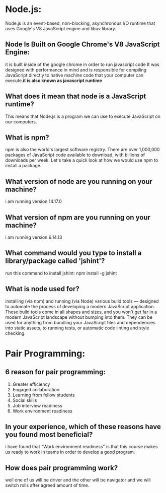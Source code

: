 # Node.js:
Node.js is an event-based, non-blocking, asynchronous I/O runtime that uses Google's V8 JavaScript engine and libuv library.
## Node Is Built on Google Chrome's V8 JavaScript Engine:
it is built inside of the google chrome in order to run javascript code It was designed with performance in mind and is responsible for compiling JavaScript directly to native machine code that your computer can execute.**it is also known as javascript runtime**
## What does it mean that node is a JavaScript runtime?
This means that Node.js is a program we can use to execute JavaScript on our computers.
## What is npm?
npm is also the world's largest software registry. There are over 1,000,000 packages of JavaScript code available to download, with billions of downloads per week. Let's take a quick look at how we would use npm to install a package.
## What version of node are you running on your machine?
i am running version 14.17.0
## What version of npm are you running on your machine?
i am running version 6.14.13
## What command would you type to install a library/package called 'jshint'?
run this command to install jshint: npm install -g jshint
## What is node used for?
installing (via npm) and running (via Node) various build tools — designed to automate the process of developing a modern JavaScript application.
These build tools come in all shapes and sizes, and you won't get far in a modern JavaScript landscape without bumping into them. They can be used for anything from bundling your JavaScript files and dependencies into static assets, to running tests, or automatic code linting and style checking.
# Pair Programming:
## 6 reason for pair programming:
1. Greater efficiency
2. Engaged collaboration
3. Learning from fellow students
4. Social skills
5. Job interview readiness
6. Work environment readiness
## In your experience, which of these reasons have you found most beneficial?
i have found that "Work environment readiness" is that this course makes us ready to work in teams in order to develop a good program.
## How does pair programming work?
well one of us will be driver and the other will be navigator and we will switch rolls after agreed amount of time.